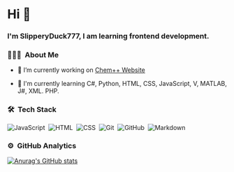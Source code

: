 <h1>Hi 👋</h1>

### <div>I'm SlipperyDuck777, I am learning frontend development.</div>  
  
### 👨🏻‍💻 &nbsp;About Me

- 🔭 I’m currently working on [Chem++ Website](chemplusplus.github.io)  
  

- 🌱 I'm currently learning C#, Python, HTML, CSS, JavaScript, V, MATLAB, J#, XML. PHP.


### 🛠 &nbsp;Tech Stack

![JavaScript](https://img.shields.io/badge/-JavaScript-05122A?style=flat&logo=javascript)&nbsp;
![HTML](https://img.shields.io/badge/-HTML-05122A?style=flat&logo=HTML5)&nbsp;
![CSS](https://img.shields.io/badge/-CSS-05122A?style=flat&logo=CSS3&logoColor=1572B6)&nbsp;
![Git](https://img.shields.io/badge/-Git-05122A?style=flat&logo=git)&nbsp;
![GitHub](https://img.shields.io/badge/-GitHub-05122A?style=flat&logo=github)&nbsp;
![Markdown](https://img.shields.io/badge/-Markdown-05122A?style=flat&logo=markdown)&nbsp;


### ⚙️ &nbsp;GitHub Analytics

[![Anurag's GitHub stats](https://github-readme-stats.vercel.app/api?username=slipperyduck777)](https://github.com/anuraghazra/github-readme-stats)



